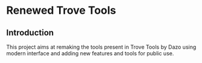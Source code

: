 # Renewed Trove Tools

## Introduction
This project aims at remaking the tools present in Trove Tools by Dazo using modern interface and adding new features and tools for public use.

